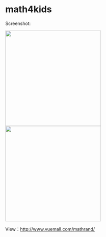 # math4kids
Screenshot:

<img src="https://github.com/xbj126/math4kids/blob/master/math4kids.jpg" width=300 />
<img src="https://github.com/xbj126/math4kids/blob/master/math4kids-2.jpg" width=300 />


View：<a href="http://www.vuemall.com/mathrand/">http://www.vuemall.com/mathrand/</a>
